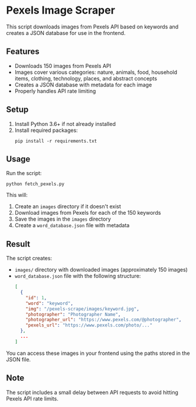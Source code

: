# Pexels Image Scraper

This script downloads images from Pexels API based on keywords and creates a JSON database for use in the frontend.

## Features

- Downloads 150 images from Pexels API
- Images cover various categories: nature, animals, food, household items, clothing, technology, places, and abstract concepts
- Creates a JSON database with metadata for each image
- Properly handles API rate limiting

## Setup

1. Install Python 3.6+ if not already installed
2. Install required packages:
   ```
   pip install -r requirements.txt
   ```

## Usage

Run the script:
```
python fetch_pexels.py
```

This will:
1. Create an `images` directory if it doesn't exist
2. Download images from Pexels for each of the 150 keywords
3. Save the images in the `images` directory
4. Create a `word_database.json` file with metadata

## Result

The script creates:
- `images/` directory with downloaded images (approximately 150 images)
- `word_database.json` file with the following structure:
  ```json
  [
    {
      "id": 1,
      "word": "keyword",
      "img": "/pexels-scrape/images/keyword.jpg",
      "photographer": "Photographer Name",
      "photographer_url": "https://www.pexels.com/@photographer",
      "pexels_url": "https://www.pexels.com/photo/..."
    },
    ...
  ]
  ```

You can access these images in your frontend using the paths stored in the JSON file.

## Note

The script includes a small delay between API requests to avoid hitting Pexels API rate limits. 